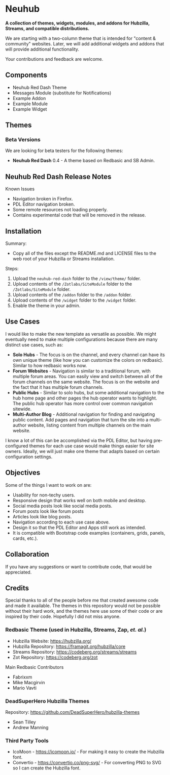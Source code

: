 # Neuhub
**A collection of themes, widgets, modules, and addons for Hubzilla, Streams, and compatible distributions.**

We are starting with a two-column theme that is intended for "content & community" websites. Later, we will add additional widgets and addons that will provide additional functionality.

Your contributions and feedback are welcome.

## Components

- Neuhub Red Dash Theme
- Messages Module (substitute for Notifications)
- Example Addon
- Example Module
- Example Widget

## Themes

### Beta Versions

We are looking for beta testers for the following themes:

- **Neuhub Red Dash** 0.4 - A theme based on Redbasic and SB Admin.

## Neuhub Red Dash Release Notes

Known Issues
* Navigation broken in Firefox.
* PDL Editor navigation broken.
* Some remote resources not loading properly.
* Contains experimental code that will be removed in the release.

## Installation

Summary: 

- Copy all of the files except the README.md and LICENSE files to the web root of your Hubzilla or Streams installation.

Steps:
1. Upload the `neuhub-red-dash` folder to the `/view/theme/` folder.
2. Upload contents of the `/Zotlabs/SiteModule` folder to the `/Zotlabs/SiteModule` folder.
3. Upload contents of the `/addon` folder to the `/addon` folder.
4. Upload contents of the `/widget` folder to the `/widget` folder.
5. Enable the theme in your admin.

## Use Cases

I would like to make the new template as versatile as possible. We might eventually need to make multiple configurations because there are many distinct use cases, such as:

* **Solo Hubs** - The focus is on the channel, and every channel can have its own unique theme (like how you can customize the colors on redbasic). Similar to how redbasic works now.
* **Forum Websites** - Navigation is similar to a traditional forum, with multiple forum areas. You can easily view and switch between all of the forum channels on the same website. The focus is on the website and the fact that it has multiple forum channels.
* **Public Hubs** - Similar to solo hubs, but some additional navigation to the hub home page and other pages the hub operator wants to highlight. The public hub operator has more control over common navigation sitewide.
* **Multi-Author Blog** - Additional navigation for finding and navigating public content. Add pages and navigation that turn the site into a multi-author website, listing content from multiple channels on the main website.

I know a lot of this can be accomplished via the PDL Editor, but having pre-configured themes for each use case would make things easier for site owners. Ideally, we will just make one theme that adapts based on certain configuration settings.

## Objectives

Some of the things I want to work on are:

* Usability for non-techy users.
* Responsive design that works well on both mobile and desktop.
* Social media posts look like social media posts.
* Forum posts look like forum posts
* Articles look like blog posts.
* Navigation according to each use case above.
* Design it so that the PDL Editor and Apps still work as intended.
* It is compatible with Bootstrap code examples (containers, grids, panels, cards, etc.).

## Collaboration 

If you have any suggestions or want to contribute code, that would be appreciated.

## Credits

Special thanks to all of the people before me that created awesome code and made it available. The themes in this repository would not be possible without their hard work, and the themes here use some of their code or are inspired by their code. Hopefully I did not miss anyone.

### Redbasic Theme (used in Hubzilla, Streams, Zap, <i>et. al.</i>)

- Hubzilla Website: https://hubzilla.org/
- Hubzilla Repository: https://framagit.org/hubzilla/core
- Streams Repository: https://codeberg.org/streams/streams
- Zot Repository: https://codeberg.org/zot

Main Redbasic Contributors

- Fabrixxm
- Mike Macgirvin
- Mario Vavti

### DeadSuperHero Hubzilla Themes

Repository: https://github.com/DeadSuperHero/hubzilla-themes

- Sean Tilley
- Andrew Manning

### Third Party Tools

- IcoMoon - https://icomoon.io/ - For making it easy to create the Hubzilla font.
- Convertio -  https://convertio.co/png-svg/ - For converting PNG to SVG so I can create the Hubzilla font.
